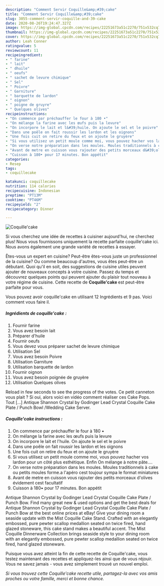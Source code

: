 ```yaml
---
description: "Comment Servir Coquille&amp;#39;cake"
title: "Comment Servir Coquille&amp;#39;cake"
slug: 3055-comment-servir-coquille-and-39-cake
date: 2020-08-26T19:24:47.327Z
image: https://img-global.cpcdn.com/recipes/22251673a51c2270/751x532cq70/coquillecake-photo-principale-de-la-recette.jpg
thumbnail: https://img-global.cpcdn.com/recipes/22251673a51c2270/751x532cq70/coquillecake-photo-principale-de-la-recette.jpg
cover: https://img-global.cpcdn.com/recipes/22251673a51c2270/751x532cq70/coquillecake-photo-principale-de-la-recette.jpg
author: Leah Conner
ratingvalue: 5
reviewcount: 11
recipeingredient:
- " farine"
- " lait"
- " dhuile"
- " oeufs"
- " sachet de levure chimique"
- " Sel"
- " Poivre"
- " Garniture"
- " barquette de lardon"
- " oignon"
- " poigne de gruyre"
- " Quelques olives"
recipeinstructions:
- "On commence par préchauffer le four à 180 •"
- "On mélange la farine avec les œufs puis la levure"
- "On incorpore le lait et l&#39;huile. On ajoute le sel et le poivre"
- "Dans une poêle on fait roussir les lardon et les oignons"
- "Une fois cuit on retire du feux et on ajoute le gruyère"
- "Si vous utilisez un petit moule comme moi, vous pouvez hacher vos lardon pour un côté plus esthétique. Enfin On mélange à notre pâte...."
- "On verse notre préparation dans les moules. Moules traditionnels à cake ou petits moules forme.a l&#39;apéro cest toujour sympa le format miniatures"
- "Avant de metre en cuisson vous rajouter des petits morceaux d&#39;olives évidement cest facultatif"
- "Cuisson à 180• pour 17 minutes. Bon appétit"
categories:
- Resep
tags:
- coquillecake

katakunci: coquillecake 
nutrition: 114 calories
recipecuisine: Indonesian
preptime: "PT13M"
cooktime: "PT46M"
recipeyield: "2"
recipecategory: Dinner

---
```



![Coquille&#39;cake](https://img-global.cpcdn.com/recipes/22251673a51c2270/751x532cq70/coquillecake-photo-principale-de-la-recette.jpg)

Si vous cherchez une idée de recettes à cuisiner aujourd'hui, ne cherchez plus! Nous vous fournissons uniquement la recette parfaite coquille&#39;cake ici. Nous avons également une grande variété de recettes à essayer.

Êtes-vous un expert en cuisine? Peut-être êtes-vous juste un professionnel de la cuisine? Ou comme beaucoup d'autres, vous êtes peut-être un débutant. Quoi qu'il en soit, des suggestions de cuisine utiles peuvent ajouter de nouveaux concepts à votre cuisine. Passez du temps et découvrez quelques points qui peuvent ajouter du plaisir tout nouveau à votre régime de cuisine. Cette recette de <strong> Coquille&#39;cake </strong> est peut-être parfaite pour vous.

<!--inarticleads1-->

Vous pouvez avoir coquille&#39;cake en utilisant 12 Ingrédients et 9 pas. Voici comment vous faire il.

##### Ingrédients de coquille&#39;cake :

1. Fournir  farine
1. Vous avez besoin  lait
1. Préparer  d&#39;huile
1. Fournir  oeufs
1. Vous devez vous préparer  sachet de levure chimique
1. Utilisation  Sel
1. Vous avez besoin  Poivre
1. Utilisation  Garniture
1. Utilisation  barquette de lardon
1. Fournir  oignon
1. Vous avez besoin  poignée de gruyère
1. Utilisation  Quelques olives


Reload in few seconds to see the progress of the votes. Ce petit canneton vous plait ? Si oui, alors voici en vidéo comment réaliser ces Cake Pops. Tout […] Antique Shannon Crystal by Godinger Lead Crystal Coquille Cake Plate / Punch Bowl /Wedding Cake Server. 

<!--inarticleads2-->

##### Coquille&#39;cake instructions :

1. On commence par préchauffer le four à 180 •
1. On mélange la farine avec les œufs puis la levure
1. On incorpore le lait et l&#39;huile. On ajoute le sel et le poivre
1. Dans une poêle on fait roussir les lardon et les oignons
1. Une fois cuit on retire du feux et on ajoute le gruyère
1. Si vous utilisez un petit moule comme moi, vous pouvez hacher vos lardon pour un côté plus esthétique. Enfin On mélange à notre pâte....
1. On verse notre préparation dans les moules. Moules traditionnels à cake ou petits moules forme.a l&#39;apéro cest toujour sympa le format miniatures
1. Avant de metre en cuisson vous rajouter des petits morceaux d&#39;olives évidement cest facultatif
1. Cuisson à 180• pour 17 minutes. Bon appétit


Antique Shannon Crystal by Godinger Lead Crystal Coquille Cake Plate / Punch Bow. Find many great new &amp; used options and get the best deals for Antique Shannon Crystal by Godinger Lead Crystal Coquille Cake Plate / Punch Bow at the best online prices at eBay! Give your dining room a seaside update with the Mist Coquille Cake Stand. Crafted with an elegantly embossed, pure pewter scallop medallion seated on twice fired, hand glazed stoneware, this cake stand makes a beautiful accent. The Mist Coquille Dinnerware Collection brings seaside style to your dining room with an elegantly embossed, pure pewter scallop medallion seated on twice fired, hand glazed stoneware. 

<!--inarticleads1-->

<p>
Puisque vous avez atteint la fin de cette recette de Coquille&#39;cake, vous testez maintenant des recettes et appliquez-les ainsi que de vous réjouir. Vous ne savez jamais - vous avez simplement trouvé un nouvel emploi.
</p>

<p>
<i>Si vous trouvez cette Coquille&#39;cake recette utile, partagez-la avec vos amis proches ou votre famille, merci et bonne chance.</i>
</p>
